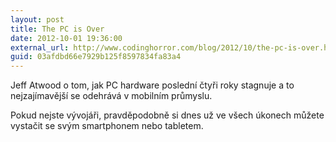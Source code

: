 ```yaml
---
layout: post
title: The PC is Over
date: 2012-10-01 19:36:00
external_url: http://www.codinghorror.com/blog/2012/10/the-pc-is-over.html
guid: 03afdbd66e7929b125f8597834fa83a4
---
```


Jeff Atwood o tom, jak PC hardware poslední čtyři roky stagnuje a to nejzajímavější se odehrává v mobilním průmyslu.

Pokud nejste vývojáři, pravděpodobně si dnes už ve všech úkonech můžete vystačit se svým smartphonem nebo tabletem.
